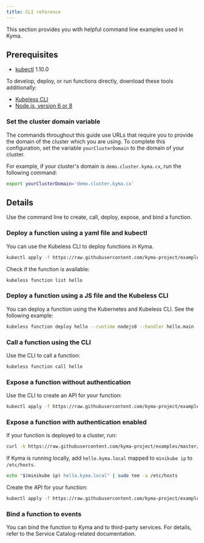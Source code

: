 ```yaml
---
title: CLI reference
---
```


This section provides you with helpful command line examples used in Kyma.

## Prerequisites

* [kubectl](https://kubernetes.io/docs/tasks/tools/install-kubectl/) 1.10.0

To develop, deploy, or run functions directly, download these tools additionally:

* [Kubeless CLI](https://github.com/kubeless/kubeless/releases)
* [Node.js, version 6 or 8](https://nodejs.org/en/download/)

### Set the cluster domain variable

The commands throughout this guide use URLs that require you to provide the domain of the cluster which you are using. To complete this configuration, set the variable `yourClusterDomain` to the domain of your cluster.

For example, if your cluster's domain is `demo.cluster.kyma.cx`, run the following command:

```bash
export yourClusterDomain='demo.cluster.kyma.cx'
```

## Details

Use the command line to create, call, deploy, expose, and bind a function.

### Deploy a function using a yaml file and kubectl

You can use the Kubeless CLI to deploy functions in Kyma.

```bash
kubectl apply -f https://raw.githubusercontent.com/kyma-project/examples/master/gateway/lambda/deployment.yaml
```

Check if the function is available:
```bash
kubeless function list hello
```
### Deploy a function using a JS file and the Kubeless CLI

You can deploy a function using the Kubernetes and Kubeless CLI. See the following example:

```bash
kubeless function deploy hello --runtime nodejs8 --handler hello.main --from-file https://raw.githubusercontent.com/kyma-project/examples/master/event-subscription/lambda/js/hello-with-data.js
```

### Call a function using the CLI

Use the CLI to call a function:

```bash
kubeless function call hello
```

### Expose a function without authentication

Use the CLI to create an API for your function:

```bash
kubectl apply -f https://raw.githubusercontent.com/kyma-project/examples/master/gateway/lambda/api-without-auth.yaml
```

### Expose a function with authentication enabled

If your function is deployed to a cluster, run:

```bash
curl -k https://raw.githubusercontent.com/kyma-project/examples/master/gateway/lambda/api-with-auth.yaml | sed "s/.kyma.local/.$yourClusterDomain/" | kubectl apply -f -
```


If Kyma is running locally, add `hello.kyma.local` mapped to `minikube ip` to `/etc/hosts`.

```bash
echo "$(minikube ip) hello.kyma.local" | sudo tee -a /etc/hosts
```

Create the API for your function:

```bash
kubectl apply -f https://raw.githubusercontent.com/kyma-project/examples/master/gateway/lambda/api-with-auth.yaml
```

### Bind a function to events
You can bind the function to Kyma and to third-party services. For details, refer to the Service Catalog-related documentation.
